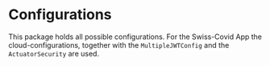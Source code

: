 # Configurations

This package holds all possible configurations. For the Swiss-Covid App the cloud-configurations, together with the `MultipleJWTConfig` and the `ActuatorSecurity` are used.